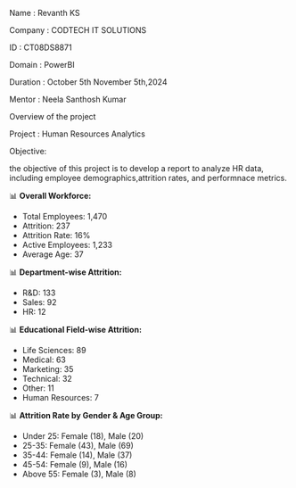 Name : Revanth KS 

Company : CODTECH IT SOLUTIONS

ID : CT08DS8871

Domain : PowerBI

Duration : October 5th  November 5th,2024

Mentor : Neela Santhosh Kumar


Overview of the project

Project : Human Resources Analytics

Objective:

the objective of this project is to develop a report to analyze HR data, including employee demographics,attrition rates, and performnace metrics.

📊 **Overall Workforce:**
- Total Employees: 1,470
- Attrition: 237
- Attrition Rate: 16%
- Active Employees: 1,233
- Average Age: 37

📊 **Department-wise Attrition:**
- R&D: 133
- Sales: 92
- HR: 12

📊 **Educational Field-wise Attrition:**
- Life Sciences: 89
- Medical: 63
- Marketing: 35
- Technical: 32
- Other: 11
- Human Resources: 7

📊 **Attrition Rate by Gender & Age Group:**
- Under 25: Female (18), Male (20)
- 25-35: Female (43), Male (69)
- 35-44: Female (14), Male (37)
- 45-54: Female (9), Male (16)
- Above 55: Female (3), Male (8)

